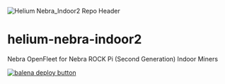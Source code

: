 ![Helium Nebra_Indoor2 Repo Header](https://cdn.shopify.com/s/files/1/0071/2281/3001/files/Nebra-Github-Repo-Header-Nebra-Indoor-2.png?v=1687963035)

# helium-nebra-indoor2
Nebra OpenFleet for Nebra ROCK Pi (Second Generation) Indoor Miners

[![balena deploy button](https://www.balena.io/deploy.svg)](https://dashboard.balena-cloud.com/deploy?repoUrl=https://github.com/NebraLtd/helium-nebra-indoor2)
